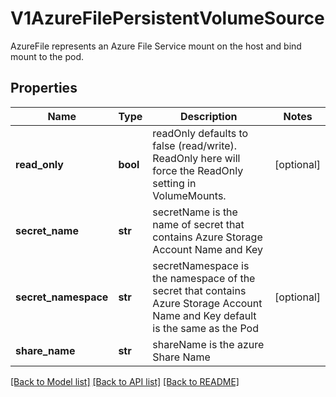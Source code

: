 # V1AzureFilePersistentVolumeSource

AzureFile represents an Azure File Service mount on the host and bind mount to the pod.
## Properties
Name | Type | Description | Notes
------------ | ------------- | ------------- | -------------
**read_only** | **bool** | readOnly defaults to false (read/write). ReadOnly here will force the ReadOnly setting in VolumeMounts. | [optional] 
**secret_name** | **str** | secretName is the name of secret that contains Azure Storage Account Name and Key | 
**secret_namespace** | **str** | secretNamespace is the namespace of the secret that contains Azure Storage Account Name and Key default is the same as the Pod | [optional] 
**share_name** | **str** | shareName is the azure Share Name | 

[[Back to Model list]](../README.md#documentation-for-models) [[Back to API list]](../README.md#documentation-for-api-endpoints) [[Back to README]](../README.md)


